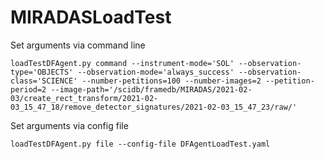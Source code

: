 # MIRADASLoadTest

Set arguments via command line

```console
loadTestDFAgent.py command --instrument-mode='SOL' --observation-type='OBJECTS' --observation-mode='always_success' --observation-class='SCIENCE' --number-petitions=100 --number-images=2 --petition-period=2 --image-path='/scidb/framedb/MIRADAS/2021-02-03/create_rect_transform/2021-02-03_15_47_18/remove_detector_signatures/2021-02-03_15_47_23/raw/'
```

Set arguments via config file

```console
loadTestDFAgent.py file --config-file DFAgentLoadTest.yaml
```
